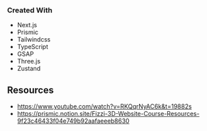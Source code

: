 ### Created With

- Next.js
- Prismic
- Tailwindcss
- TypeScript
- GSAP
- Three.js
- Zustand


## Resources
- https://www.youtube.com/watch?v=RKQqrNyAC6k&t=19882s
- https://prismic.notion.site/Fizzi-3D-Website-Course-Resources-9f23c46433f04e749b92aafaeeeb8630
